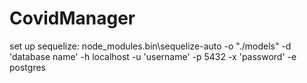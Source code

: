 # CovidManager
set up sequelize: node_modules\.bin\sequelize-auto -o "./models" -d 'database name' -h localhost -u 'username' -p 5432 -x 'password' -e postgres